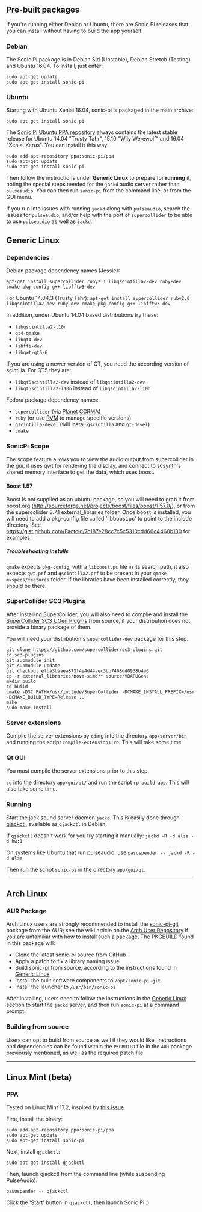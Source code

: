 ## Pre-built packages

If you're running either Debian or Ubuntu, there are Sonic Pi releases
that you can install without having to build the app yourself.

### Debian

The Sonic Pi package is in Debian Sid (Unstable), Debian Stretch
(Testing) and Ubuntu 16.04. To install, just enter:

```
sudo apt-get update
sudo apt-get install sonic-pi
```

### Ubuntu

Starting with Ubuntu Xenial 16.04, sonic-pi is packaged in the main archive:

```
sudo apt-get install sonic-pi
```

The
[Sonic Pi Ubuntu PPA repository](https://launchpad.net/~sonic-pi/+archive/ubuntu/ppa)
always contains the latest stable release for Ubuntu 14.04 "Trusty
Tahr", 15.10 "Wily Werewolf" and 16.04 "Xenial Xerus".  You can install it this way:

````
sudo add-apt-repository ppa:sonic-pi/ppa
sudo apt-get update
sudo apt-get install sonic-pi
````

Then follow the instructions under **Generic Linux** to prepare for **running** it, noting the special steps needed for the `jackd` audio server rather than `pulseaudio`.  You can then run `sonic-pi` from the command line, or from the GUI menu.

If you run into issues with running `jackd`  along with `pulseaudio`, search the issues for `pulseaudio`, and/or help with the port of `supercollider` to be able to use `pulseaudio` as well as `jackd`.

## Generic Linux

### Dependencies

Debian package dependency names (Jessie):

`apt-get install supercollider ruby2.1 libqscintilla2-dev ruby-dev cmake pkg-config g++ libfftw3-dev`

For Ubuntu 14.04.3 (Trusty Tahr):
`apt-get install supercollider ruby2.0 libqscintilla2-dev ruby-dev cmake pkg-config g++ libfftw3-dev`

In addition, under Ubuntu 14.04 based distributions try these:

* `libqscintilla2-l10n`
* `qt4-qmake`
* `libqt4-dev`
* `libffi-dev`
* `libqwt-qt5-6`

If you are using a newer version of QT, you need the according version
of scintilla. For QT5 they are:

* `libqt5scintilla2-dev` instead of `libqscintilla2-dev`
* `libqt5scintilla2-l10n` instead of `libqscintilla2-l10n`

Fedora package dependency names:

* `supercollider` (via [Planet CCRMA](http://ccrma.stanford.edu/planetccrma/software/installplanettwenty.html))
* `ruby` (or use [RVM](http://rvm.io/) to manage specific versions)
* `qscintilla-devel` (will install `qscintilla` and `qt-devel`)
* `cmake`

### SonicPi Scope

The scope feature allows you to view the audio output from supercollider
in the gui, it uses qwt for rendering the display, and connect to
scsynth's shared memory interface to get the data, which uses boost.

#### Boost 1.57

Boost is not supplied as an ubuntu package, so you will need to grab it
from boost.org
(http://sourceforge.net/projects/boost/files/boost/1.57.0/), or from the
supercollider 3.7.1 external_libraries folder. Once boost is installed,
you will need to add a pkg-config file called 'libboost.pc' to point to
the include directory. See
https://gist.github.com/Factoid/7c187e28cc7c5c5310cdd60c4460b180 for
examples.

##### Troubleshooting installs

`qmake` expects `pkg-config`, with a `libboost.pc` file in its search
path, it also expects `qwt.prf` and `qscintilla2.prf` to be present in
your `qmake mkspecs/features` folder. If the libraries have been
installed correctly, they should be there.

### SuperCollider SC3 Plugins

After installing SuperCollider, you will also need to compile and
install the
[SuperCollider SC3 UGen Plugins](https://github.com/supercollider/sc3-plugins)
from source, if your distribution does not provide a binary package of
them.

You will need your distribution's `supercollider-dev` package for this
step.

```
git clone https://github.com/supercollider/sc3-plugins.git
cd sc3-plugins
git submodule init
git submodule update
git checkout efba3baaea873f4e4d44aec3bb7468dd0938b4a6
cp -r external_libraries/nova-simd/* source/VBAPUGens
mkdir build
cd build
cmake -DSC_PATH=/usr/include/SuperCollider -DCMAKE_INSTALL_PREFIX=/usr -DCMAKE_BUILD_TYPE=Release ..
make
sudo make install
```

### Server extensions

Compile the server extensions by `cd`ing into the directory
`app/server/bin` and running the script `compile-extensions.rb`. This
will take some time.

### Qt GUI

You must compile the server extensions prior to this step.

`cd` into the directory `app/gui/qt/` and run the script
`rp-build-app`. This will also take some time.

### Running

Start the jack sound server daemon `jackd`. This is easily done through
[qjackctl](http://qjackctl.sourceforge.net/), available as `qjackctl` in
Debian.

If `qjackctl` doesn't work for you try starting it manually:
`jackd -R -d alsa -d hw:1`

On systems like Ubuntu that run pulseaudio, use
`pasuspender -- jackd -R -d alsa`

Then run the script `sonic-pi` in the directory `app/gui/qt`.

----

## Arch Linux

### AUR Package

Arch Linux users are strongly recommended to install the
[sonic-pi-git](https://aur.archlinux.org/packages/sonic-pi-git/) package
from the AUR; see the wiki article on the
[Arch User Repository](https://wiki.archlinux.org/index.php/Arch_User_Repository)
if you are unfamiliar with how to install such a package. The PKGBUILD
found in this package will:

* Clone the latest sonic-pi source from GitHub
* Apply a patch to fix a library naming issue
* Build sonic-pi from source, according to the instructions found in
  [Generic Linux](#generic-linux)
* Install the built software components to `/opt/sonic-pi-git`
* Install the launcher to `/usr/bin/sonic-pi`

After installing, users need to follow the instructions in the
[Generic Linux](#generic-linux) section to start the `jackd` server, and
then run `sonic-pi` at a command prompt.

### Building from source

Users can opt to build from source as well if they would
like. Instructions and dependencies can be found within the `PKGBUILD`
file in the `AUR` package previously mentioned, as well as the required
patch file.

----

## Linux Mint (beta)

### PPA

Tested on Linux Mint 17.2, inspired by [this issue](https://github.com/samaaron/sonic-pi/issues/827).

First, install the binary:

```
sudo add-apt-repository ppa:sonic-pi/ppa
sudo apt-get update
sudo apt-get install sonic-pi
```

Next, install `qjackctl`:

`sudo apt-get install qjackctl`

Then, launch qjackctl from the command line (while suspending PulseAudio):

`pasuspender -- qjackctl`

Click the 'Start' button in `qjackctl`, then launch Sonic Pi :)
